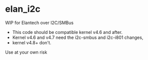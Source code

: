 # elan_i2c
WIP for Elantech over I2C/SMBus

- This code should be compatible kernel v4.6 and after.
- Kernel v4.6 and v4.7 need the i2c-smbus and i2c-i801 changes, 
- kernel v4.8+ don't.

Use at your own risk
